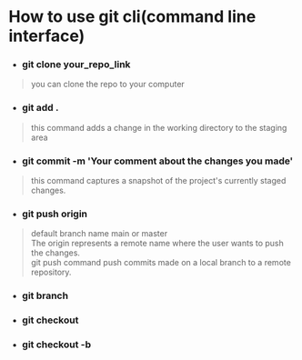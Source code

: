 # How to use git cli(command line interface)

* ### git clone your_repo_link
> you can clone the repo to your computer

* ### git add .
>this command adds a change in the working directory to the staging area

* ### git commit -m 'Your comment about the changes you made'
>this command captures a snapshot of the project's currently staged changes. 

* ### git push origin <branch-name>
 >default branch name main or master  
 The origin represents a remote name where the user wants to push the changes.  
 git push command push commits made on a local branch to a remote repository.  

* ### git branch <branch-name>
 
* ### git checkout <branch-name>

* ### git checkout -b <branch-name>
